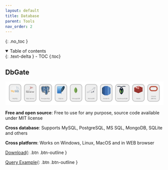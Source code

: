 ```yaml
---
layout: default
title: Database
parent: Tools
nav_order: 2
---
```


{: .no_toc }

<details open markdown="block">
  <summary>
    Table of contents
  </summary>
  {: .text-delta }
- TOC
{:toc}
</details>

## DbGate

![](/assets/images/support-database-dbgate.png)

**Free and open source**: Free to use for any purpose, source code available under MIT license

**Cross database**: Supports MySQL, PostgreSQL, MS SQL, MongoDB, SQLite and others

**Cross platform**: Works on Windows, Linux, MacOS and in WEB browser

[Download](https://dbgate.org/download){: .btn .btn-outline }

[Query Example](https://swaglabs.almanac.io/docs/dbgate-N0z76wJ7dWF6bIKG99321W97MaYVX8Cp){: .btn .btn-outline }